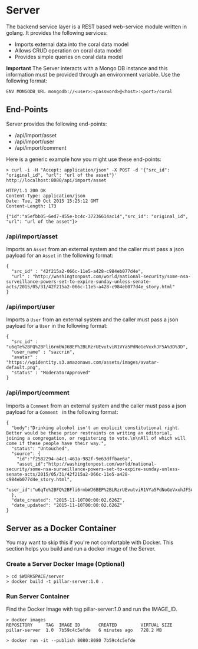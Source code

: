 # Server
The backend service layer is a REST based web-service module written in golang. It provides the following services:

* Imports external data into the coral data model
* Allows CRUD operation on coral data model
* Provides simple queries on coral data model

**Important**
The Server interacts with a Mongo DB instance and this information must be provided through an environment variable. Use the following format:

~~~
ENV MONGODB_URL mongodb://<user>:<password>@<host>:<port>/coral
~~~


## End-Points
Server provides the following end-points:

* /api/import/asset
* /api/import/user
* /api/import/comment

Here is a generic example how you might use these end-points:

~~~
> curl -i -H "Accept: application/json" -X POST -d '{"src_id": "original_id", "url": "url of the asset"}' http://localhost:8080/api/import/asset

HTTP/1.1 200 OK
Content-Type: application/json
Date: Tue, 20 Oct 2015 15:25:12 GMT
Content-Length: 173

{"id":"a5efbb05-6ed7-455e-bc4c-37236614ac14","src_id": "original_id", "url": "url of the asset"}> 
~~~

### /api/import/asset
Imports an ```Asset``` from an external system and the caller must pass a json payload for an ```Asset``` in the following format:

~~~
{
  "src_id" : "42f215a2-066c-11e5-a428-c984eb077d4e",
  "url" : "http://washingtonpost.com/world/national-security/some-nsa-surveillance-powers-set-to-expire-sunday-unless-senate-acts/2015/05/31/42f215a2-066c-11e5-a428-c984eb077d4e_story.html"
}
~~~

### /api/import/user
Imports a ```User``` from an external system and the caller must pass a json payload for a ```User``` in the following format:

~~~
{
  "src_id" : "u6qTe%2BFQ%2BFli6rmbWJ6BEP%2BLRzrUEvutviR1VYa5PdNoGeVxxhJF5A%3D%3D",
  "user_name" : "sazcrin",
  "avatar" : "https://wpidentity.s3.amazonaws.com/assets/images/avatar-default.png",
  "status" : "ModeratorApproved"
}
~~~

### /api/import/comment
Imports a ```Comment``` from an external system and the caller must pass a json payload for a ```Comment ``` in the following format:

~~~
{
  "body":"Drinking alcohol isn't an explicit constitutional right.  Better would be these prior restraints on writing an editorial, joining a congregation, or registering to vote.\n\nAll of which will come if these people have their way.",
  "status": "Untouched",
  "source": {
    "id":"f2582294-a4c1-461a-982f-9e63dffbae6a",
    "asset_id":"http://washingtonpost.com/world/national-security/some-nsa-surveillance-powers-set-to-expire-sunday-unless-senate-acts/2015/05/31/42f215a2-066c-11e5-a428-c984eb077d4e_story.html",
    "user_id":"u6qTe%2BFQ%2BFli6rmbWJ6BEP%2BLRzrUEvutviR1VYa5PdNoGeVxxhJF5A%3D%3D"
  },
  "date_created": "2015-11-10T00:00:02.626Z",
  "date_updated": "2015-11-10T00:00:02.626Z"
}
~~~


## Server as a Docker Container
You may want to skip this if you're not comfortable with Docker. This section helps you build and run a docker image of the Server.


### Create a Server Docker Image (Optional)

~~~
> cd $WORKSPACE/server
> docker build -t pillar-server:1.0 .
~~~

### Run Server Container
Find the Docker Image with tag pillar-server:1.0 and run the IMAGE_ID.

~~~
> docker images
REPOSITORY     TAG  IMAGE ID       CREATED         VIRTUAL SIZE
pillar-server  1.0  7b59c4c5efde   6 minutes ago   728.2 MB

> docker run -it --publish 8080:8080 7b59c4c5efde
~~~

